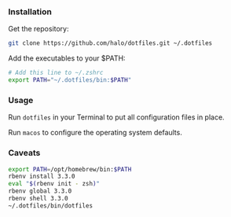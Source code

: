 ### Installation

Get the repository:

```bash
git clone https://github.com/halo/dotfiles.git ~/.dotfiles
```

Add the executables to your $PATH:

```bash
# Add this line to ~/.zshrc
export PATH="~/.dotfiles/bin:$PATH"
```

### Usage

Run `dotfiles` in your Terminal to put all configuration files in place.

Run `macos` to configure the operating system defaults.

### Caveats

```bash
export PATH=/opt/homebrew/bin:$PATH
rbenv install 3.3.0
eval "$(rbenv init - zsh)"
rbenv global 3.3.0
rbenv shell 3.3.0
~/.dotfiles/bin/dotfiles
```
